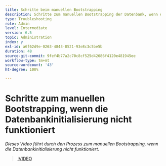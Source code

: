 ```yaml
---
title: Schritte beim manuellen Bootstrapping
description: Schritte zum manuellen Bootstrapping der Datenbank, wenn die Datenbankinitialisierung nicht funktioniert
type: Troubleshooting
role: Admin
level: Intermediate
version: 6.5
topic: Administration
index: y
exl-id: a6f62d9e-0263-4843-8521-93e8c3c5be5b
duration: 48
source-git-commit: 9fef4b77a2c70c8cf525d42686f4120e481945ee
workflow-type: tm+mt
source-wordcount: '43'
ht-degree: 100%

---
```


# Schritte zum manuellen Bootstrapping, wenn die Datenbankinitialisierung nicht funktioniert

*Dieses Video führt durch den Prozess zum manuellen Bootstrapping, wenn die Datenbankinitialisierung nicht funktioniert.*

>[!VIDEO](https://video.tv.adobe.com/v/335515?quality=12&learn=on)
